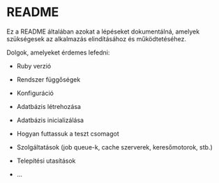 # README

Ez a README általában azokat a lépéseket dokumentálná, amelyek szükségesek az
alkalmazás elindításához és működtetéséhez.

Dolgok, amelyeket érdemes lefedni:

* Ruby verzió

* Rendszer függőségek

* Konfiguráció

* Adatbázis létrehozása

* Adatbázis inicializálása

* Hogyan futtassuk a teszt csomagot

* Szolgáltatások (job queue-k, cache szerverek, keresőmotorok, stb.)

* Telepítési utasítások

* ...